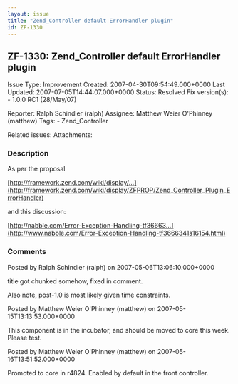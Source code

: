 ```yaml
---
layout: issue
title: "Zend_Controller default ErrorHandler plugin"
id: ZF-1330
---
```


ZF-1330: Zend\_Controller default ErrorHandler plugin
-----------------------------------------------------

 Issue Type: Improvement Created: 2007-04-30T09:54:49.000+0000 Last Updated: 2007-07-05T14:44:07.000+0000 Status: Resolved Fix version(s): - 1.0.0 RC1 (28/May/07)
 
 Reporter:  Ralph Schindler (ralph)  Assignee:  Matthew Weier O'Phinney (matthew)  Tags: - Zend\_Controller
 
 Related issues: 
 Attachments: 
### Description

As per the proposal

[http://framework.zend.com/wiki/display/…](http://framework.zend.com/wiki/display/ZFPROP/Zend_Controller_Plugin_ErrorHandler)

and this discussion:

[http://nabble.com/Error-Exception-Handling-tf36663…](http://www.nabble.com/Error-Exception-Handling-tf3666341s16154.html)

 

 

### Comments

Posted by Ralph Schindler (ralph) on 2007-05-06T13:06:10.000+0000

title got chunked somehow, fixed in comment.

Also note, post-1.0 is most likely given time constraints.

 

 

Posted by Matthew Weier O'Phinney (matthew) on 2007-05-15T13:13:53.000+0000

This component is in the incubator, and should be moved to core this week. Please test.

 

 

Posted by Matthew Weier O'Phinney (matthew) on 2007-05-16T13:51:52.000+0000

Promoted to core in r4824. Enabled by default in the front controller.

 

 